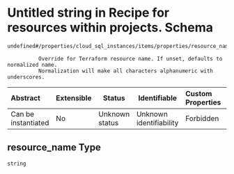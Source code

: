 # Untitled string in Recipe for resources within projects. Schema

```txt
undefined#/properties/cloud_sql_instances/items/properties/resource_name
```

              Override for Terraform resource name. If unset, defaults to normalized name.
              Normalization will make all characters alphanumeric with underscores.


| Abstract            | Extensible | Status         | Identifiable            | Custom Properties | Additional Properties | Access Restrictions | Defined In                                                                                                          |
| :------------------ | ---------- | -------------- | ----------------------- | :---------------- | --------------------- | ------------------- | ------------------------------------------------------------------------------------------------------------------- |
| Can be instantiated | No         | Unknown status | Unknown identifiability | Forbidden         | Allowed               | none                | [resources.schema.json\*](../../../../../../../../../../tmp/182028425/resources.schema.json "open original schema") |

## resource_name Type

`string`
